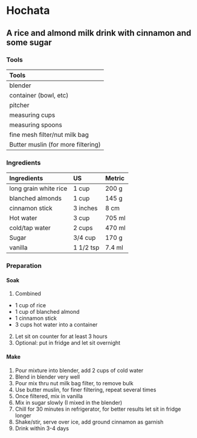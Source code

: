 # Hochata
## A rice and almond milk drink with cinnamon and some sugar

### Tools

|Tools                               |
|:-----------------------------------|
| blender                            |
| container (bowl, etc)              |
| pitcher                            |
| measuring cups                     |
| measuring spoons                   |
| fine mesh filter/nut milk bag      |
| Butter muslin (for more filtering) |


### Ingredients

|Ingredients           | US        |Metric  |
|:---------------------|:----------|:-------|
|long grain white rice | 1 cup     | 200 g  |
| blanched almonds     | 1 cup     | 145 g  |
| cinnamon stick       | 3 inches  | 8 cm   |
| Hot water            | 3 cup     | 705 ml |
| cold/tap water       | 2 cups    | 470 ml |
| Sugar                | 3/4 cup   | 170 g  |
| vanilla              | 1 1/2 tsp | 7.4 ml |


### Preparation

#### Soak
1. Combined
  * 1 cup of rice
  * 1 cup of blanched almond
  * 1 cinnamon stick
  * 3 cups hot water into a container
2. Let sit on counter for at least 3 hours
3. Optional: put in fridge and let sit overnight

#### Make
1. Pour mixture into blender, add 2 cups of cold water
2. Blend in blender very well
3. Pour mix thru nut milk bag filter, to remove bulk
4. Use butter muslin, for finer filtering, repeat several times
5. Once filtered, mix in vanilla
6. Mix in sugar slowly (I mixed in the blender)
8. Chill for 30 minutes in refrigerator, for better results let sit in fridge longer
9. Shake/stir, serve over ice, add ground cinnamon as garnish
10. Drink within 3-4 days
